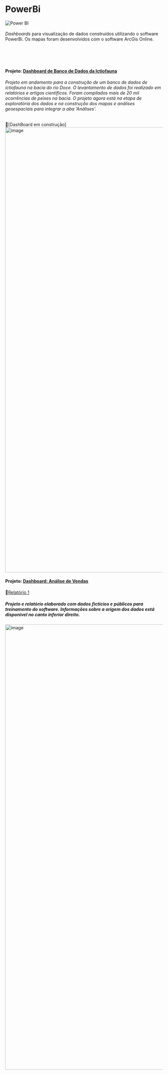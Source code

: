 # PowerBi
![Power BI](https://img.shields.io/badge/-Power%20BI-black?style=plastic&logo=Power-BI)
<br></br>
_Dashboards_ para visualização de dados construídos utilizando o software PowerBi. Os mapas foram desenvolvidos com o software ArcGis Online. 
<br></br>

<br></br>

#### Projeto: [Dashboard de Banco de Dados da Ictiofauna](https://app.powerbi.com/view?r=eyJrIjoiNjU2MDY1YzMtNzU3My00YjQyLWI5NTEtNzVmNjRhZGIzODg4IiwidCI6IjhjZTM3NDEyLWVhNGItNDRlMC1iYjhmLWU0NDQ2YTgxMTAzNyJ9&pageName=ReportSection08c7f7c0d9990d1e4ca3)
###### Projeto em andamento para a construção de um banco de dados de ictiofauna na bacia do rio Doce. O levantamento de dados foi realizado em relatórios e artigos científicos. Foram compilados mais de 20 mil ocorrências de peixes na bacia. O projeto agora está na etapa de exploratória dos dados e na construção dos mapas e análises geoespaciais para integrar a aba 'Análises'.   
:book:[DashBoard em construção]
<img width="1423" alt="image" src="https://user-images.githubusercontent.com/28782509/223494452-829d8b53-96b6-4c42-a4f1-8884f0097439.png">


#### Projeto: [Dashboard: Análise de Vendas](https://app.powerbi.com/view?r=eyJrIjoiNDljMWFhZDMtZmJmNS00MGI3LWJiNGEtZTQ4ZTMzZjIxMjNiIiwidCI6IjhjZTM3NDEyLWVhNGItNDRlMC1iYjhmLWU0NDQ2YTgxMTAzNyJ9&pageName=ReportSection)
:book:[Relatório 1](https://github.com/nfreitas1990/PowerBi/blob/main/Projeto_1/Relatorio_Projeto%201.pdf)

##### Projeto e relatório elaborado com dados fictícios e públicos para treinamento do software. Informações sobre a origem dos dados está disponível no canto inferior direito.

<img width="1423" alt="image" src="https://user-images.githubusercontent.com/28782509/176981989-e52cbe6f-0e91-4eb7-a701-07d090b4c146.png">






